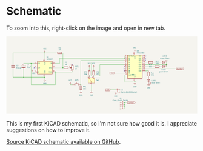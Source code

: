 # Schematic

To zoom into this, right-click on the image and open in new tab.

![Schematic](pictures/schematic.png)

This is my first KiCAD schematic, so I'm not sure how good it is. I appreciate suggestions
on how to improve it. 

[Source KiCAD schematic available on GitHub](https://github.com/siliconchronicles/clock-module/blob/main/schematic/clock/clock.kicad_sch).